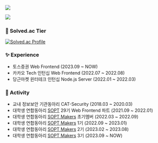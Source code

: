 <a href="https://hits.seeyoufarm.com"><img src="https://hits.seeyoufarm.com/api/count/incr/badge.svg?url=https%3A%2F%2Fgithub.com%2FTekiter&count_bg=%23217FBC&title_bg=%23555555&icon=&icon_color=%23E7E7E7&title=hits&edge_flat=false"/></a>

<a href="https://velog.io/@tekiter"><img src="https://img.shields.io/badge/-Tech%20Blog-2671bd?style=flat-square"></a>
<a href="https://tekiter.github.io/shields-craft"><img alt="" src="https://img.shields.io/badge/-Create_Your_Badge-blueviolet?style=flat-square"></a>

### 🏅 Solved.ac Tier
[![Solved.ac Profile](http://mazassumnida.wtf/api/v2/generate_badge?boj=geon08)](https://solved.ac/geon08)

### ✨ Experience

* 토스증권 Web Frontend (2023.09 ~ NOW)
* 카카오 Tech 인턴십 Web Frontend (2022.07 ~ 2022.08)
* 당근마켓 윈터테크 인턴십 Node.js Server (2022.01 ~ 2022.03)

### 🚀 Activity

* 교내 정보보안 기관동아리 CAT-Security (2018.03 ~ 2020.03)
* 대학생 연합동아리 [SOPT](https://sopt.org/) 29기 Web Frontend 파트 (2021.09 ~ 2022.01)
* 대학생 연합동아리 [SOPT Makers](https://github.com/sopt-makers) 초기멤버 (2022.03 ~ 2022.09)
* 대학생 연합동아리 [SOPT Makers](https://github.com/sopt-makers) 1기 (2022.09 ~ 2023.01)
* 대학생 연합동아리 [SOPT Makers](https://github.com/sopt-makers) 2기 (2023.02 ~ 2023.08)
* 대학생 연합동아리 [SOPT Makers](https://github.com/sopt-makers) 3기 (2023.09 ~ NOW)

